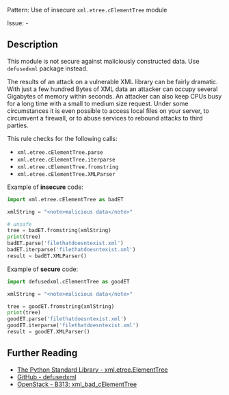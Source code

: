Pattern: Use of insecure `xml.etree.cElementTree` module

Issue: -

## Description

This module is not secure against maliciously constructed data. Use `defusedxml` package instead.

The results of an attack on a vulnerable XML library can be fairly dramatic. With just a few hundred Bytes of XML data an attacker can occupy several Gigabytes of memory within seconds. An attacker can also keep CPUs busy for a long time with a small to medium size request. Under some circumstances it is even possible to access local files on your server, to circumvent a firewall, or to abuse services to rebound attacks to third parties.

This rule checks for the following calls:

  - `xml.etree.cElementTree.parse`
  - `xml.etree.cElementTree.iterparse`
  - `xml.etree.cElementTree.fromstring`
  - `xml.etree.cElementTree.XMLParser`
  

Example of **insecure** code:

```python
import xml.etree.cElementTree as badET

xmlString = "<note>malicious data</note>"

# unsafe
tree = badET.fromstring(xmlString)
print(tree)
badET.parse('filethatdoesntexist.xml')
badET.iterparse('filethatdoesntexist.xml')
result = badET.XMLParser()
```

Example of **secure** code:

```python
import defusedxml.cElementTree as goodET

xmlString = "<note>malicious data</note>"

tree = goodET.fromstring(xmlString)
print(tree)
goodET.parse('filethatdoesntexist.xml')
goodET.iterparse('filethatdoesntexist.xml')
result = goodET.XMLParser()
```

## Further Reading

* [The Python Standard Library - xml.etree.ElementTree](https://docs.python.org/2/library/xml.etree.elementtree.html#module-xml.etree.ElementTree)
* [GitHub - defusedxml](https://github.com/tiran/defusedxml)
* [OpenStack - B313: xml_bad_cElementTree](https://docs.openstack.org/developer/bandit/api/bandit.blacklists.html#b313-b320-xml)
